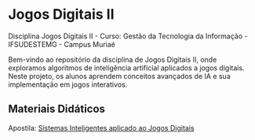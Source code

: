 # Jogos Digitais II
Disciplina Jogos Digitais II - Curso: Gestão da Tecnologia da Informação - IFSUDESTEMG - Campus Muriaé

Bem-vindo ao repositório da disciplina de Jogos Digitais II, onde exploramos algoritmos de inteligência artificial aplicados a jogos digitais. Neste projeto, os alunos aprendem conceitos avançados de IA e sua implementação em jogos interativos.

## Materiais Didáticos
Apostila: [Sistemas Inteligentes aplicado ao Jogos Digitais](https://www.overleaf.com/read/krkddgyfqxgb)
